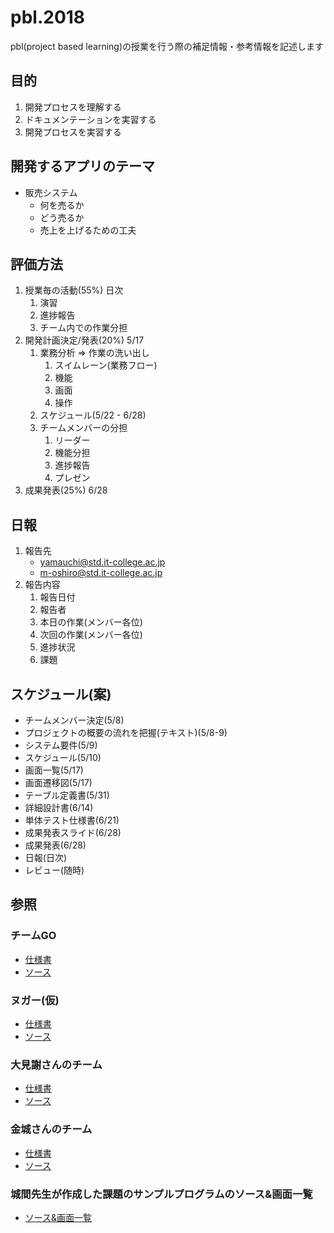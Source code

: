 # pbl.2018

pbl(project based learning)の授業を行う際の補足情報・参考情報を記述します

## 目的

1. 開発プロセスを理解する
1. ドキュメンテーションを実習する
1. 開発プロセスを実習する

## 開発するアプリのテーマ

- 販売システム
    - 何を売るか
    - どう売るか
    - 売上を上げるための工夫

## 評価方法

1. 授業毎の活動(55%) 日次
    1. 演習
    1. 進捗報告
    1. チーム内での作業分担
1. 開発計画決定/発表(20%) 5/17
    1. 業務分析 => 作業の洗い出し
		1. スイムレーン(業務フロー)
   	    1. 機能
   	    1. 画面
   	    1. 操作
    1. スケジュール(5/22 - 6/28)
    1. チームメンバーの分担
        1. リーダー
        1. 機能分担
        1. 進捗報告
        1. プレゼン
1. 成果発表(25%) 6/28

## 日報

1. 報告先
    - yamauchi@std.it-college.ac.jp
    - m-oshiro@std.it-college.ac.jp
1. 報告内容
    1. 報告日付
    1. 報告者
    1. 本日の作業(メンバー各位)
    1. 次回の作業(メンバー各位)
    1. 進捗状況
    1. 課題

## スケジュール(案)

- チームメンバー決定(5/8)
- プロジェクトの概要の流れを把握(テキスト)(5/8-9)
- システム要件(5/9)
- スケジュール(5/10)
- 画面一覧(5/17)
- 画面遷移図(5/17)
- テーブル定義書(5/31)
- 詳細設計書(6/14)
- 単体テスト仕様書(6/21)
- 成果発表スライド(6/28)
- 成果発表(6/28)
- 日報(日次)
- レビュー(随時)

## 参照

### チームGO

- <a href="https://drive.google.com/drive/u/0/folders/0BwsDcsnKrs0cU1ZoV3VKcXpDOHM" target="_blank">仕様書</a>
- <a href="https://github.com/s15010/ProductOrder" target="_blank">ソース</a>

### ヌガー(仮)

- <a href="https://drive.google.com/drive/u/0/folders/0BzlvwgAw0Q7zQmdkSE5CQ2N2ME0" target="_blank">仕様書</a>
- <a href="https://github.com/s14003/Pbl2016" target="_blank">ソース</a>

### 大見謝さんのチーム

- <a href="https://drive.google.com/drive/u/0/folders/0B5oiyOp41E2CQnhPT2NnOWgtTTQ" target="_blank">仕様書</a>
- <a href="https://github.com/s15002/PBL2016" target="_blank">ソース</a>

### 金城さんのチーム

- <a href="https://drive.google.com/drive/u/0/folders/0B_f1g6Rt6CXDTnpfS3VrN2dMUnc" target="_blank">仕様書</a>
- <a href="https://github.com/s15012/PBL_teamApplication" target="_blank">ソース</a>

### 城間先生が作成した課題のサンプルプログラムのソース&画面一覧

- <a href="https://github.com/PBLShiroma/PBLSampleSource" target="_blank">ソース&画面一覧</a>
